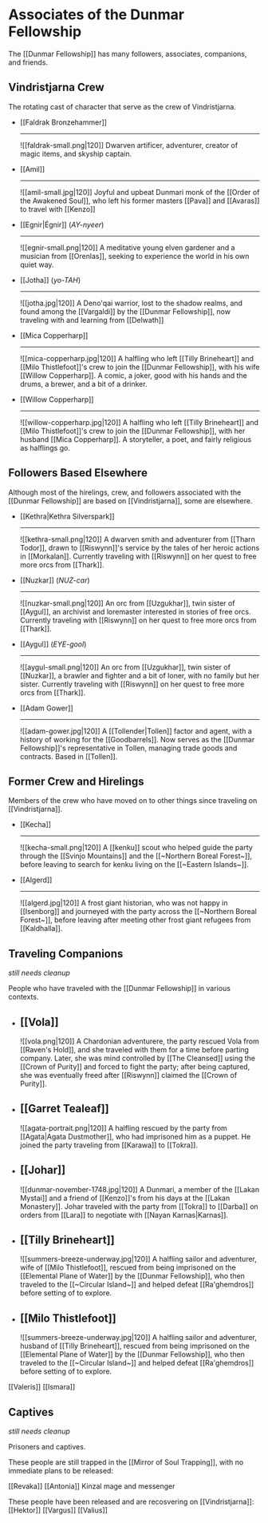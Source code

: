 # Associates of the Dunmar Fellowship

The [[Dunmar Fellowship]] has many followers, associates, companions, and friends. 

## Vindristjarna Crew

The rotating cast of character that serve as the crew of Vindristjarna. 

<div class="grid cards" markdown>

-   [[Faldrak Bronzehammer]]
 
    ---
    ![[faldrak-small.png|120]]
     Dwarven artificer, adventurer, creator of magic items, and skyship captain.

-   [[Amil]]
 
    ---
    ![[amil-small.jpg|120]]
     Joyful and upbeat Dunmari monk of the [[Order of the Awakened Soul]], who left his former masters [[Pava]] and [[Avaras]] to travel with [[Kenzo]]

-   [[Egnir|Égnir]] (*AY-nyeer*)
    
    ---
    ![[egnir-small.png|120]]
     A meditative young elven gardener and a musician from [[Orenlas]], seeking to experience the world in his own quiet way. 
     
-   [[Jotha]] (*yo-TAH*)

    ---
    ![[jotha.jpg|120]]
      A Deno'qai warrior, lost to the shadow realms, and found among the [[Vargaldi]] by the [[Dunmar Fellowship]], now traveling with and learning from [[Delwath]]

-   [[Mica Copperharp]]

	---
    ![[mica-copperharp.jpg|120]]
    A halfling who left [[Tilly Brineheart]] and [[Milo Thistlefoot]]'s crew to join the [[Dunmar Fellowship]], with his wife [[Willow Copperharp]]. A comic, a joker, good with his hands and the drums, a brewer, and a bit of a drinker. 

-   [[Willow Copperharp]]

    ---
    ![[willow-copperharp.jpg|120]]
    A halfling who left [[Tilly Brineheart]] and [[Milo Thistlefoot]]'s crew to join the [[Dunmar Fellowship]], with her husband [[Mica Copperharp]]. A storyteller, a poet, and fairly religious as halflings go.
    
</div>

## Followers Based Elsewhere

Although most of the hirelings, crew, and followers associated with the [[Dunmar Fellowship]] are based on [[Vindristjarna]], some are elsewhere. 


<div class="grid cards ext-narrow-margin" markdown>

-  [[Kethra|Kethra Silverspark]]
 
    ---
    ![[kethra-small.png|120]]
     A dwarven smith and adventurer from [[Tharn Todor]], drawn to [[Riswynn]]'s service by the tales of her heroic actions in [[Morkalan]]. Currently traveling with [[Riswynn]] on her quest to free more orcs from [[Thark]]. 

-   [[Nuzkar]] (*NUZ-car*)

    ---
    ![[nuzkar-small.png|120]]
     An orc from [[Uzgukhar]], twin sister of [[Aygul]], an archivist and loremaster interested in stories of free orcs. Currently traveling with [[Riswynn]] on her quest to free more orcs from [[Thark]]. 

-   [[Aygul]] (*EYE-gool*)

    ---
    ![[aygul-small.png|120]]
     An orc from [[Uzgukhar]], twin sister of [[Nuzkar]], a brawler and fighter and a bit of loner, with no family but her sister. Currently traveling with [[Riswynn]] on her quest to free more orcs from [[Thark]]. 
     
-   [[Adam Gower]]

    ---
    ![[adam-gower.jpg|120]]
    A [[Tollender|Tollen]] factor and agent, with a history of working for the [[Goodbarrels]]. Now serves as the [[Dunmar Fellowship]]'s representative in Tollen, managing trade goods and contracts. Based in [[Tollen]]. 

</div>


## Former Crew and Hirelings

Members of the crew who have moved on to other things since traveling on [[Vindristjarna]]. 

<div class="grid cards ext-narrow-margin" markdown>

-   [[Kecha]]

    ---
    ![[kecha-small.png|120]]
     A [[kenku]] scout who helped guide the party through the [[Svinjo Mountains]] and the [[~Northern Boreal Forest~]], before leaving to search for kenku living on the [[~Eastern Islands~]]. 

-   [[Algerd]]

    ---
    ![[algerd.jpg|120]]
     A frost giant historian, who was not happy in [[Isenborg]] and journeyed with the party across the [[~Northern Boreal Forest~]], before leaving after meeting other frost giant refugees from [[Kaldhalla]]. 
     
</div>

## Traveling Companions

*still needs cleanup*

People who have traveled with the [[Dunmar Fellowship]] in various contexts. 

<div class="grid cards ext-narrow-margin" markdown>

-   [[Vola]]
    ---
    ![[vola.png|120]]
     A Chardonian adventurere, the party rescued Vola from [[Raven's Hold]], and she traveled with them for a time before parting company. Later, she was mind controlled by [[The Cleansed]] using the [[Crown of Purity]] and forced to fight the party; after being captured, she was eventually freed after [[Riswynn]] claimed the [[Crown of Purity]]. 

-   [[Garret Tealeaf]]
    ---
    ![[agata-portrait.png|120]]
     A halfling rescued by the party from [[Agata|Agata Dustmother]], who had imprisoned him as a puppet. He joined the party traveling from [[Karawa]] to [[Tokra]]. 

-   [[Johar]]
    ---
    ![[dunmar-november-1748.jpg|120]]
     A Dunmari, a member of the [[Lakan Mystai]] and a friend of [[Kenzo]]'s from his days at the [[Lakan Monastery]]. Johar traveled with the party from [[Tokra]] to [[Darba]] on orders from [[Lara]] to negotiate with [[Nayan Karnas|Karnas]]. 
     
-   [[Tilly Brineheart]]
    ---
    ![[summers-breeze-underway.jpg|120]]
     A halfling sailor and adventurer, wife of [[Milo Thistlefoot]], rescued from being imprisoned on the [[Elemental Plane of Water]] by the [[Dunmar Fellowship]], who then traveled to the [[~Circular Island~]] and helped defeat [[Ra'ghemdros]] before setting of to explore. 

 
-   [[Milo Thistlefoot]]
    ---
    ![[summers-breeze-underway.jpg|120]]
     A halfling sailor and adventurer, husband of [[Tilly Brineheart]], rescued from being imprisoned on the [[Elemental Plane of Water]] by the [[Dunmar Fellowship]], who then traveled to the [[~Circular Island~]] and helped defeat [[Ra'ghemdros]] before setting of to explore. 

</div>

[[Valeris]]
[[Ismara]]

## Captives

*still needs cleanup*

Prisoners and captives. 

These people are still trapped in the [[Mirror of Soul Trapping]], with no immediate plans to be released:

[[Revaka]]
[[Antonia]]
Kinzal mage and messenger

These people have been released and are recosvering on [[Vindristjarna]]:
[[Hektor]]
[[Vargus]]
[[Valius]]